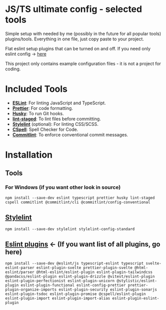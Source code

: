 # JS/TS ultimate config - selected tools
Simple setup with needed by me (possibly in the future for all popular tools) plugins/tools. Everything in one file, just copy paste to your project.

Flat eslint setup plugins that can be turned on and off. If you need only eslint config -> [here](https://github.com/Lenerystia/eslint-ultimate-config)

This project only contains example configuration files - it is not a project for coding.

# Included Tools
- **[ESLint](https://eslint.org/)**: For linting JavaScript and TypeScript.
- **[Prettier](https://prettier.io/)**: For code formatting.
- **[Husky](https://typicode.github.io/husky/)**: To run Git hooks.
- **[lint-staged](https://github.com/okonet/lint-staged)**: To lint files before committing.
- **[Stylelint](https://stylelint.io/)** (optional): For linting CSS/SCSS.
- **[CSpell](https://github.com/streetsidesoftware/cspell)**: Spell Checker for Code.
- **[Commitlint](https://commitlint.js.org/)**: To enforce conventional commit messages.

# Installation
## Tools
### For Windows (if you want other look in source)
```
npm install --save-dev eslint typescript prettier husky lint-staged cspell commitlint @commitlint/cli @commitlint/config-conventional
```

## [Stylelint](https://stylelint.io/)
```
npm install --save-dev stylelint stylelint-config-standard
```

## [Eslint plugins](https://github.com/Lenerystia/eslint-ultimate-config) <- (If you want list of all plugins, go here)
```
npm install --save-dev @eslint/js typescript-eslint typescript svelte-eslint-parser eslint-plugin-svelte prettier-plugin-svelte @html-eslint/parser @html-eslint/eslint-plugin eslint-plugin-tailwindcss @pandacss/eslint-plugin eslint-plugin-drizzle @vitest/eslint-plugin eslint-plugin-perfectionist eslint-plugin-unicorn @stylistic/eslint-plugin eslint-plugin-functional eslint-config-prettier prettier-plugin-organize-imports eslint-plugin-security eslint-plugin-sonarjs eslint-plugin-tsdoc eslint-plugin-promise @cspell/eslint-plugin eslint-plugin-import eslint-plugin-import-alias eslint-plugin-eslint-plugin
```
